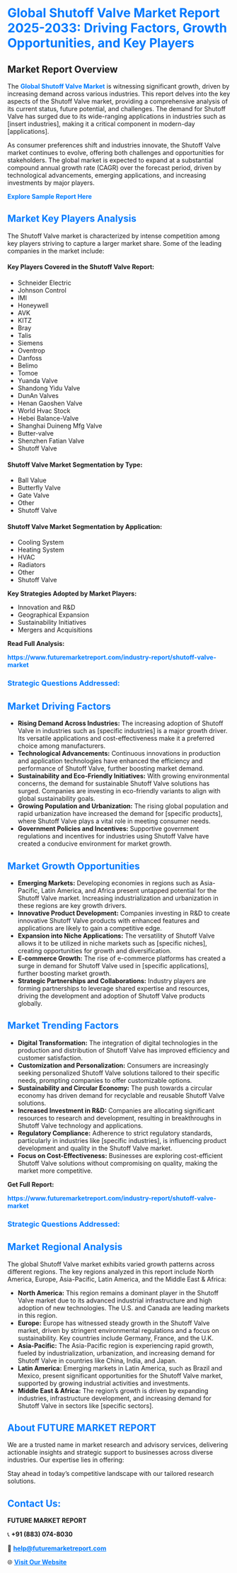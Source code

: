 <h1 style="color: #007BFF;">Global Shutoff Valve Market Report 2025-2033: Driving Factors, Growth Opportunities, and Key Players</h1>

<section id="overview">
<h2>Market Report Overview</h2>
<p>The <a href="https://www.futuremarketreport.com/industry-report/shutoff-valve-market" style="color: #007BFF; text-decoration: none;"><strong>Global Shutoff Valve Market</strong></a> is witnessing significant growth, driven by increasing demand across various industries. This report delves into the key aspects of the Shutoff Valve market, providing a comprehensive analysis of its current status, future potential, and challenges. The demand for Shutoff Valve has surged due to its wide-ranging applications in industries such as [insert industries], making it a critical component in modern-day [applications].</p>
<p>As consumer preferences shift and industries innovate, the Shutoff Valve market continues to evolve, offering both challenges and opportunities for stakeholders. The global market is expected to expand at a substantial compound annual growth rate (CAGR) over the forecast period, driven by technological advancements, emerging applications, and increasing investments by major players.</p>
</section>

<section id="overview">
<p><a href="https://www.futuremarketreport.com/request-sample/reportId=99596" style="color: #007BFF; text-decoration: none;"><strong>Explore Sample Report Here</strong></a></p>
</section>

<section id="key-players">
<h2 style="color: #007BFF;">Market Key Players Analysis</h2>
<p>The Shutoff Valve market is characterized by intense competition among key players striving to capture a larger market share. Some of the leading companies in the market include:</p>
<h4>Key Players Covered in the Shutoff Valve Report:</h4>
<ul><li>Schneider Electric</li><li>Johnson Control</li><li>IMI</li><li>Honeywell</li><li>AVK</li><li>KITZ</li><li>Bray</li><li>Talis</li><li>Siemens</li><li>Oventrop</li><li>Danfoss</li><li>Belimo</li><li>Tomoe</li><li>Yuanda Valve</li><li>Shandong Yidu Valve</li><li>DunAn Valves</li><li>Henan Gaoshen Valve</li><li>World Hvac Stock</li><li>Hebei Balance-Valve</li><li>Shanghai Duineng Mfg Valve</li><li>Butter-valve</li><li>Shenzhen Fatian Valve</li><li>Shutoff Valve</li></ul>
<h4>Shutoff Valve Market Segmentation by Type:</h4>
<ul><li>Ball Value</li><li>Butterfly Valve</li><li>Gate Valve</li><li>Other</li><li>Shutoff Valve</li></ul>

<h4>Shutoff Valve Market Segmentation by Application:</h4>
<ul><li>Cooling System</li><li>Heating System</li><li>HVAC</li><li>Radiators</li><li>Other</li><li>Shutoff Valve</li></ul>
<p><strong>Key Strategies Adopted by Market Players:</strong></p>
<ul>
<li>Innovation and R&D</li>
<li>Geographical Expansion</li>
<li>Sustainability Initiatives</li>
<li>Mergers and Acquisitions</li>
</ul>
</section>

<section>
<p><strong>Read Full Analysis: </strong></p><a href="https://www.futuremarketreport.com/industry-report/shutoff-valve-market" style="color: #007BFF; text-decoration: none;"><strong>https://www.futuremarketreport.com/industry-report/shutoff-valve-market</strong></a>
<h3 style="color: #007BFF;">Strategic Questions Addressed:</h3>
</section>

<section id="driving-factors">
<h2 style="color: #007BFF;">Market Driving Factors</h2>
<ul>
<li><strong>Rising Demand Across Industries:</strong> The increasing adoption of Shutoff Valve in industries such as [specific industries] is a major growth driver. Its versatile applications and cost-effectiveness make it a preferred choice among manufacturers.</li>
<li><strong>Technological Advancements:</strong> Continuous innovations in production and application technologies have enhanced the efficiency and performance of Shutoff Valve, further boosting market demand.</li>
<li><strong>Sustainability and Eco-Friendly Initiatives:</strong> With growing environmental concerns, the demand for sustainable Shutoff Valve solutions has surged. Companies are investing in eco-friendly variants to align with global sustainability goals.</li>
<li><strong>Growing Population and Urbanization:</strong> The rising global population and rapid urbanization have increased the demand for [specific products], where Shutoff Valve plays a vital role in meeting consumer needs.</li>
<li><strong>Government Policies and Incentives:</strong> Supportive government regulations and incentives for industries using Shutoff Valve have created a conducive environment for market growth.</li>
</ul>
</section>

<section id="growth-opportunities">
<h2 style="color: #007BFF;">Market Growth Opportunities</h2>
<ul>
<li><strong>Emerging Markets:</strong> Developing economies in regions such as Asia-Pacific, Latin America, and Africa present untapped potential for the Shutoff Valve market. Increasing industrialization and urbanization in these regions are key growth drivers.</li>
<li><strong>Innovative Product Development:</strong> Companies investing in R&D to create innovative Shutoff Valve products with enhanced features and applications are likely to gain a competitive edge.</li>
<li><strong>Expansion into Niche Applications:</strong> The versatility of Shutoff Valve allows it to be utilized in niche markets such as [specific niches], creating opportunities for growth and diversification.</li>
<li><strong>E-commerce Growth:</strong> The rise of e-commerce platforms has created a surge in demand for Shutoff Valve used in [specific applications], further boosting market growth.</li>
<li><strong>Strategic Partnerships and Collaborations:</strong> Industry players are forming partnerships to leverage shared expertise and resources, driving the development and adoption of Shutoff Valve products globally.</li>
</ul>
</section>

<section id="trending-factors">
<h2 style="color: #007BFF;">Market Trending Factors</h2>
<ul>
<li><strong>Digital Transformation:</strong> The integration of digital technologies in the production and distribution of Shutoff Valve has improved efficiency and customer satisfaction.</li>
<li><strong>Customization and Personalization:</strong> Consumers are increasingly seeking personalized Shutoff Valve solutions tailored to their specific needs, prompting companies to offer customizable options.</li>
<li><strong>Sustainability and Circular Economy:</strong> The push towards a circular economy has driven demand for recyclable and reusable Shutoff Valve solutions.</li>
<li><strong>Increased Investment in R&D:</strong> Companies are allocating significant resources to research and development, resulting in breakthroughs in Shutoff Valve technology and applications.</li>
<li><strong>Regulatory Compliance:</strong> Adherence to strict regulatory standards, particularly in industries like [specific industries], is influencing product development and quality in the Shutoff Valve market.</li>
<li><strong>Focus on Cost-Effectiveness:</strong> Businesses are exploring cost-efficient Shutoff Valve solutions without compromising on quality, making the market more competitive.</li>
</ul>
</section>

<section>
<p><strong>Get Full Report: </strong></p><a href="https://www.futuremarketreport.com/industry-report/shutoff-valve-market" style="color: #007BFF; text-decoration: none;"><strong>https://www.futuremarketreport.com/industry-report/shutoff-valve-market</strong></a>
<h3 style="color: #007BFF;">Strategic Questions Addressed:</h3>
</section>


<section id="regional-analysis">
<h2 style="color: #007BFF;">Market Regional Analysis</h2>
<p>The global Shutoff Valve market exhibits varied growth patterns across different regions. The key regions analyzed in this report include North America, Europe, Asia-Pacific, Latin America, and the Middle East & Africa:</p>
<ul>
<li><strong>North America:</strong> This region remains a dominant player in the Shutoff Valve market due to its advanced industrial infrastructure and high adoption of new technologies. The U.S. and Canada are leading markets in this region.</li>
<li><strong>Europe:</strong> Europe has witnessed steady growth in the Shutoff Valve market, driven by stringent environmental regulations and a focus on sustainability. Key countries include Germany, France, and the U.K.</li>
<li><strong>Asia-Pacific:</strong> The Asia-Pacific region is experiencing rapid growth, fueled by industrialization, urbanization, and increasing demand for Shutoff Valve in countries like China, India, and Japan.</li>
<li><strong>Latin America:</strong> Emerging markets in Latin America, such as Brazil and Mexico, present significant opportunities for the Shutoff Valve market, supported by growing industrial activities and investments.</li>
<li><strong>Middle East & Africa:</strong> The region’s growth is driven by expanding industries, infrastructure development, and increasing demand for Shutoff Valve in sectors like [specific sectors].</li>
</ul>
</section>

<footer>
<h2 style="color: #007BFF;">About FUTURE MARKET REPORT</h2>
<p>We are a trusted name in market research and advisory services, delivering actionable insights and strategic support to businesses across diverse industries. Our expertise lies in offering:</p>

<p>Stay ahead in today’s competitive landscape with our tailored research solutions.</p>

<h2 style="color: #007BFF;">Contact Us:</h2>
<p><strong>FUTURE MARKET REPORT</strong></p>
<p>📞 <strong>+91 (883) 074-8030</strong></p>
<p>📧 <strong><a href="mailto:help@futuremarketreport.com" style="color: #007BFF;">help@futuremarketreport.com</a></strong></p>
<p>🌐 <strong><a href="https://www.futuremarketreport.com/" style="color: #007BFF;">Visit Our Website</a></strong></p>
</footer>